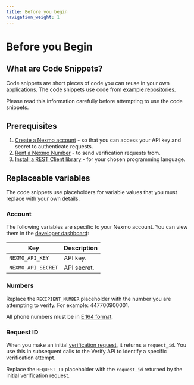 ```yaml
---
title: Before you begin
navigation_weight: 1
---
```


# Before you Begin

## What are Code Snippets?

Code snippets are short pieces of code you can reuse in your own applications.
The code snippets use code from [example repositories](https://github.com/topics/nexmo-quickstart).

Please read this information carefully before attempting to use the code snippets.  

## Prerequisites

1. [Create a Nexmo account](/account/guides/dashboard-management#create-and-configure-a-nexmo-account) - so that you can access your API key and secret to authenticate requests.
2. [Rent a Nexmo Number](/numbers/guides/number-management#rent-a-virtual-number) - to send verification requests from.
3. [Install a REST Client library](/tools) - for your chosen programming language.

## Replaceable variables

The code snippets use placeholders for variable values that you must replace with your own details.

### Account

The following variables are specific to your Nexmo account. You can view them in the [developer dashboard](https://dashboard.nexmo.com/):

Key |	Description
-- | --
`NEXMO_API_KEY` | API key.
`NEXMO_API_SECRET` | API secret.

### Numbers

Replace the `RECIPIENT_NUMBER` placeholder with the number you are attempting to verify. For example: 447700900001.

All phone numbers must be in [E.164 format](/concepts/guides/glossary#e-164-format).

### Request ID

When you make an initial [verification request](/verify/code-snippets/send-verify-request), it returns a `request_id`. You use this in subsequent calls to the Verify API to identify a specific verification attempt.

Replace the `REQUEST_ID` placeholder with the `request_id` returned by the initial verification request.
